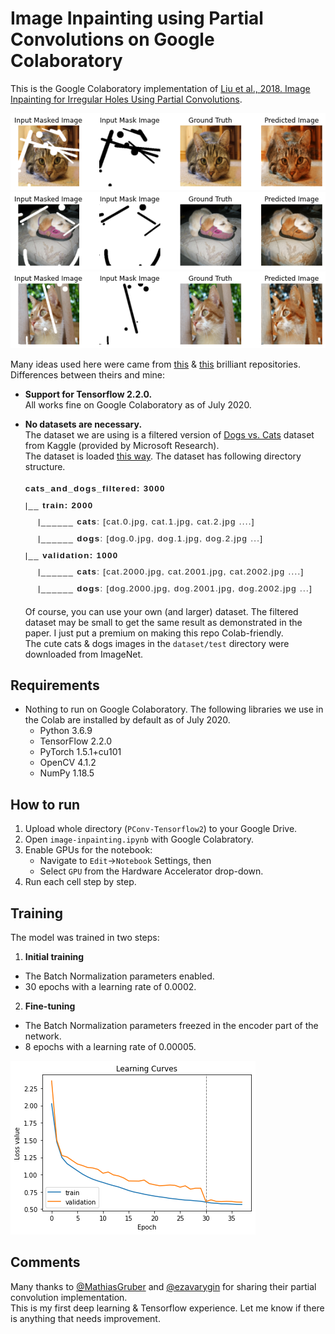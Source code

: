 # Image Inpainting using Partial Convolutions on Google Colaboratory
This is the Google Colaboratory implementation of [Liu et al., 2018. Image Inpainting for Irregular Holes Using Partial Convolutions](https://arxiv.org/abs/1804.07723).

![Example_01](result_images/result_01.png?raw=true "Example_01")  
![Example_02](result_images/result_02.png?raw=true "Example_02")  
![Example_03](result_images/result_03.png?raw=true "Example_03")


Many ideas used here were came from [this](https://github.com/MathiasGruber/PConv-Keras) & [this](https://github.com/ezavarygin/PConv2D_Keras) brilliant repositories.  
Differences between theirs and mine:  
  - **Support for Tensorflow 2.2.0.**  
    All works fine on Google Colaboratory as of July 2020.  
  - **No datasets are necessary.**  
    The dataset we are using is a filtered version of <a href="https://www.kaggle.com/c/dogs-vs-cats/data" target="_blank">Dogs vs. Cats</a> dataset from Kaggle (provided by Microsoft Research).  
    The dataset is loaded <a href="https://www.kaggle.com/c/dogs-vs-cats/data" target="_blank">this way</a>. The dataset has following directory structure.    
    <pre style="font-size: 10.0pt; font-family: Arial; line-height: 2; letter-spacing: 1.0pt;" >
    <b>cats_and_dogs_filtered: 3000</b>  
    |__ <b>train: 2000</b>  
        |______ <b>cats</b>: [cat.0.jpg, cat.1.jpg, cat.2.jpg ....]  
        |______ <b>dogs</b>: [dog.0.jpg, dog.1.jpg, dog.2.jpg ...]  
    |__ <b>validation: 1000</b>  
        |______ <b>cats</b>: [cat.2000.jpg, cat.2001.jpg, cat.2002.jpg ....]  
        |______ <b>dogs</b>: [dog.2000.jpg, dog.2001.jpg, dog.2002.jpg ...]  
    </pre>  

    Of course, you can use your own (and larger) dataset. The filtered dataset may be small to get the same result as demonstrated in the paper. I just put a premium on making this repo Colab-friendly.  
    The cute cats & dogs images in the `dataset/test` directory were downloaded from ImageNet.  

## Requirements
- Nothing to run on Google Colaboratory.
  The following libraries we use in the Colab are installed by default as of July 2020.  
    - Python 3.6.9
    - TensorFlow 2.2.0
    - PyTorch 1.5.1+cu101
    - OpenCV 4.1.2
    - NumPy 1.18.5

## How to run
1. Upload whole directory (`PConv-Tensorflow2`) to your Google Drive.  
2. Open `image-inpainting.ipynb` with Google Colabratory.  
3. Enable GPUs for the notebook:  
    - Navigate to `Edit`→`Notebook` Settings, then  
    - Select `GPU` from the Hardware Accelerator drop-down.  
4. Run each cell step by step.  

## Training
The model was trained in two steps:  
1. **Initial training**
  - The Batch Normalization parameters enabled.
  - 30 epochs with a learning rate of 0.0002.  
2. **Fine-tuning**  
  - The Batch Normalization parameters freezed in the encoder part of the network.
  - 8 epochs with a learning rate of 0.00005.

![Example_04](result_images/result_04.png?raw=true "Example_04")

## Comments
Many thanks to [@MathiasGruber](https://github.com/MathiasGruber) and [@ezavarygin](https://github.com/ezavarygin) for sharing their partial convolution implementation.  
This is my first deep learning & Tensorflow experience. Let me know if there is anything that needs improvement.  
